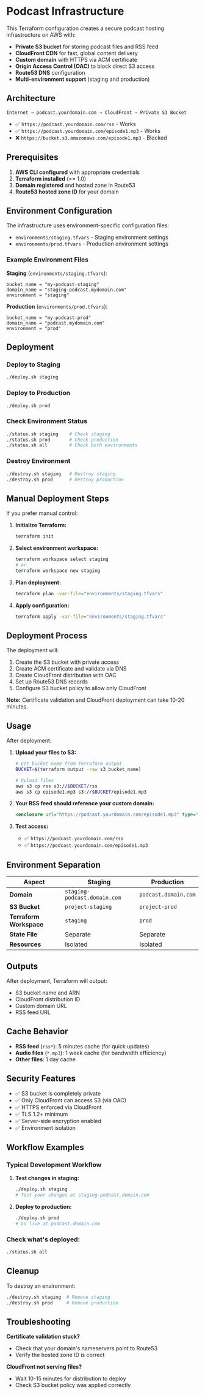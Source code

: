 # Podcast Infrastructure

This Terraform configuration creates a secure podcast hosting infrastructure on AWS with:

- **Private S3 bucket** for storing podcast files and RSS feed
- **CloudFront CDN** for fast, global content delivery
- **Custom domain** with HTTPS via ACM certificate
- **Origin Access Control (OAC)** to block direct S3 access
- **Route53 DNS** configuration
- **Multi-environment support** (staging and production)

## Architecture

```
Internet → podcast.yourdomain.com → CloudFront → Private S3 Bucket
```

- ✅ `https://podcast.yourdomain.com/rss` - Works
- ✅ `https://podcast.yourdomain.com/episode1.mp3` - Works  
- ❌ `https://bucket.s3.amazonaws.com/episode1.mp3` - Blocked

## Prerequisites

1. **AWS CLI configured** with appropriate credentials
2. **Terraform installed** (>= 1.0)
3. **Domain registered** and hosted zone in Route53
4. **Route53 hosted zone ID** for your domain

## Environment Configuration

The infrastructure uses environment-specific configuration files:

- `environments/staging.tfvars` - Staging environment settings
- `environments/prod.tfvars` - Production environment settings

### Example Environment Files

**Staging** (`environments/staging.tfvars`):
```hcl
bucket_name = "my-podcast-staging"
domain_name = "staging-podcast.mydomain.com"
environment = "staging"
```

**Production** (`environments/prod.tfvars`):
```hcl
bucket_name = "my-podcast-prod"
domain_name = "podcast.mydomain.com"
environment = "prod"
```

## Deployment

### Deploy to Staging
```bash
./deploy.sh staging
```

### Deploy to Production
```bash
./deploy.sh prod
```

### Check Environment Status
```bash
./status.sh staging    # Check staging
./status.sh prod       # Check production
./status.sh all        # Check both environments
```

### Destroy Environment
```bash
./destroy.sh staging   # Destroy staging
./destroy.sh prod      # Destroy production
```

## Manual Deployment Steps

If you prefer manual control:

1. **Initialize Terraform:**
   ```bash
   terraform init
   ```

2. **Select environment workspace:**
   ```bash
   terraform workspace select staging
   # or
   terraform workspace new staging
   ```

3. **Plan deployment:**
   ```bash
   terraform plan -var-file="environments/staging.tfvars"
   ```

4. **Apply configuration:**
   ```bash
   terraform apply -var-file="environments/staging.tfvars"
   ```

## Deployment Process

The deployment will:
1. Create the S3 bucket with private access
2. Create ACM certificate and validate via DNS
3. Create CloudFront distribution with OAC
4. Set up Route53 DNS records
5. Configure S3 bucket policy to allow only CloudFront

**Note:** Certificate validation and CloudFront deployment can take 10-20 minutes.

## Usage

After deployment:

1. **Upload your files to S3:**
   ```bash
   # Get bucket name from Terraform output
   BUCKET=$(terraform output -raw s3_bucket_name)
   
   # Upload files
   aws s3 cp rss s3://$BUCKET/rss
   aws s3 cp episode1.mp3 s3://$BUCKET/episode1.mp3
   ```

2. **Your RSS feed should reference your custom domain:**
   ```xml
   <enclosure url="https://podcast.yourdomain.com/episode1.mp3" type="audio/mpeg" length="12345678"/>
   ```

3. **Test access:**
   - ✅ `https://podcast.yourdomain.com/rss`
   - ✅ `https://podcast.yourdomain.com/episode1.mp3`

## Environment Separation

| Aspect | Staging | Production |
|--------|---------|------------|
| **Domain** | `staging-podcast.domain.com` | `podcast.domain.com` |
| **S3 Bucket** | `project-staging` | `project-prod` |
| **Terraform Workspace** | `staging` | `prod` |
| **State File** | Separate | Separate |
| **Resources** | Isolated | Isolated |

## Outputs

After deployment, Terraform will output:
- S3 bucket name and ARN
- CloudFront distribution ID
- Custom domain URL
- RSS feed URL

## Cache Behavior

- **RSS feed** (`rss*`): 5 minutes cache (for quick updates)
- **Audio files** (`*.mp3`): 1 week cache (for bandwidth efficiency)
- **Other files**: 1 day cache

## Security Features

- ✅ S3 bucket is completely private
- ✅ Only CloudFront can access S3 (via OAC)
- ✅ HTTPS enforced via CloudFront
- ✅ TLS 1.2+ minimum
- ✅ Server-side encryption enabled
- ✅ Environment isolation

## Workflow Examples

### Typical Development Workflow

1. **Test changes in staging:**
   ```bash
   ./deploy.sh staging
   # Test your changes at staging-podcast.domain.com
   ```

2. **Deploy to production:**
   ```bash
   ./deploy.sh prod
   # Go live at podcast.domain.com
   ```

### Check what's deployed:
```bash
./status.sh all
```

## Cleanup

To destroy an environment:
```bash
./destroy.sh staging  # Remove staging
./destroy.sh prod     # Remove production
```

## Troubleshooting

**Certificate validation stuck?**

- Check that your domain's nameservers point to Route53
- Verify the hosted zone ID is correct

**CloudFront not serving files?**

- Wait 10-15 minutes for distribution to deploy
- Check S3 bucket policy was applied correctly
